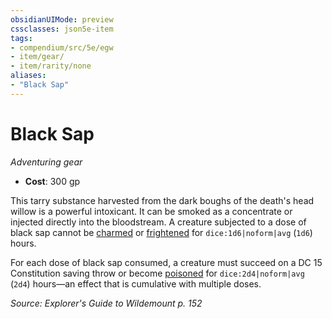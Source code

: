```yaml
---
obsidianUIMode: preview
cssclasses: json5e-item
tags:
- compendium/src/5e/egw
- item/gear/
- item/rarity/none
aliases: 
- "Black Sap"
---
```

# Black Sap
*Adventuring gear*  

- **Cost**: 300 gp

This tarry substance harvested from the dark boughs of the death's head willow is a powerful intoxicant. It can be smoked as a concentrate or injected directly into the bloodstream. A creature subjected to a dose of black sap cannot be [charmed](2-Mechanics/CLI/rules/conditions.md#Charmed) or [frightened](2-Mechanics/CLI/rules/conditions.md#Frightened) for `dice:1d6|noform|avg` (`1d6`) hours.

For each dose of black sap consumed, a creature must succeed on a DC 15 Constitution saving throw or become [poisoned](2-Mechanics/CLI/rules/conditions.md#Poisoned) for `dice:2d4|noform|avg` (`2d4`) hours—an effect that is cumulative with multiple doses.

*Source: Explorer's Guide to Wildemount p. 152*